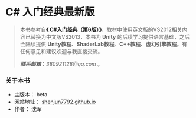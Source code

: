 # C\# 入门经典最新版

> 本书参考自[**《 C\#入门经典（第6版）》**]()，教材中使用英文版的VS2012相关内容已替换为中文版VS2013，本书为 **Unity** 的后续学习提供语言基础，之后会陆续提供 **Unity教程**、**ShaderLab教程**、**C++教程**、**虚幻引擎教程**。有任何意见和建议欢迎与我直接交流。
>
> _**联系邮箱**_：_380921128@qq.com_ 。





### 关于本书

* 主版本： beta
* 网站地址： [shenjun7792.github.io](https://shenjun7792.github.io)
* 作者： 沈军



